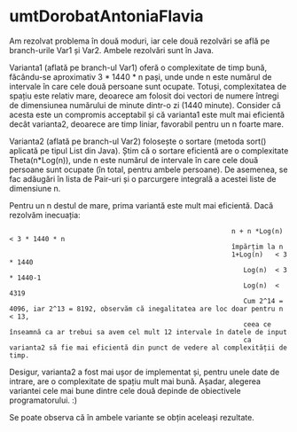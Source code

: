 ﻿# umtDorobatAntoniaFlavia

Am rezolvat problema în două moduri, iar cele două rezolvări se află pe branch-urile Var1 și Var2. Ambele rezolvări sunt în Java.

Varianta1 (aflată pe branch-ul Var1) oferă o complexitate de timp bună, făcându-se aproximativ 3 * 1440 * n pași, unde unde n este numărul de intervale în care cele două persoane sunt ocupate. Totuși, complexitatea de spațiu este relativ mare, deoarece am folosit doi vectori de numere întregi de dimensiunea numărului de minute dintr-o zi (1440 minute). Consider că acesta este un compromis acceptabil și că varianta1 este mult mai eficientă decât varianta2, deoarece are timp liniar, favorabil pentru un n foarte mare.

Varianta2 (aflată pe branch-ul Var2) folosește o sortare (metoda sort() aplicată pe tipul List din Java). Știm că o sortare eficientă are o complexitate Theta(n*Log(n)), unde n este numărul de intervale în care cele două persoane sunt ocupate (în total, pentru ambele persoane). De asemenea, se fac adăugări în lista de Pair-uri și o parcurgere integrală a acestei liste de dimensiune n. 

Pentru un n destul de mare, prima variantă este mult mai eficientă. Dacă rezolvăm inecuația: 
                                                            
                                                            n + n *Log(n) < 3 * 1440 * n  
                                                            împărțim la n 
                                                            1+Log(n)   < 3 * 1440
                                                               Log(n)  < 3 * 1440-1
                                                               Log(n)  < 4319 
                                                               Cum 2^14 = 4096, iar 2^13 = 8192, observăm că inegalitatea are loc doar pentru n < 13, 
                                                               ceea ce înseamnă ca ar trebui sa avem cel mult 12 intervale în datele de input 
                                                               ca varianta2 să fie mai eficientă din punct de vedere al complexității de timp.  
                                                               
Desigur, varianta2 a fost mai ușor de implementat și, pentru unele date de intrare, are o complexitate de spațiu mult mai bună. 
Așadar, alegerea variantei cele mai bune dintre cele două depinde de obiectivele programatorului. :)
                                                                                                                
Se poate observa că în ambele variante se obțin aceleași rezultate.
